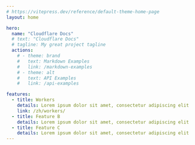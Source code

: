 ```yaml
---
# https://vitepress.dev/reference/default-theme-home-page
layout: home

hero:
  name: "Cloudflare Docs"
  # text: "Cloudflare Docs"
  # tagline: My great project tagline
  actions:
    # - theme: brand
    #   text: Markdown Examples
    #   link: /markdown-examples
    # - theme: alt
    #   text: API Examples
    #   link: /api-examples

features:
  - title: Workers
    details: Lorem ipsum dolor sit amet, consectetur adipiscing elit
    link: /zh/workers/
  - title: Feature B
    details: Lorem ipsum dolor sit amet, consectetur adipiscing elit
  - title: Feature C
    details: Lorem ipsum dolor sit amet, consectetur adipiscing elit
---
```


